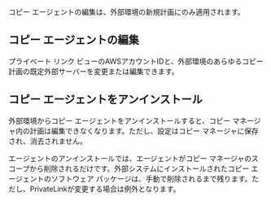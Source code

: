 コピー エージェントの編集は、外部環境の新規計画にのみ適用されます。

## コピー エージェントの編集


プライベート リンク ビューのAWSアカウントIDと、外部環境のあらゆるコピー計画の既定外部サーバーを変更または編集できます。

## コピー エージェントをアンインストール


外部環境からコピー エージェントをアンインストールすると、コピー マネージャ内の計画は編集できなくなります。ただし、設定はコピー マネージャに保存され、消去されません。

エージェントのアンインストールでは、エージェントがコピー マネージャのスコープから削除されるだけです。外部システムにインストールされたコピー エージェントのソフトウェア パッケージは、手動で削除されるまで残ります。ただし、PrivateLinkが変更する場合は例外となります。

